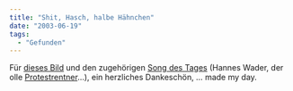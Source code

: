 ```yaml
---
title: "Shit, Hasch, halbe Hähnchen"
date: "2003-06-19"
tags:
  - "Gefunden"
---
```


Für [dieses Bild](http://www.schockwellenreiter.de/2003/06/19.html#030619022 "Der Schockwellenreiter: Neuköllner Drogenhandel") und den zugehörigen [Song des Tages](http://www.virus-bs.ch/lyr/wader.htm "Hannes Wader, Kokain") (Hannes Wader, der olle [Protestrentner](http://www.couchblog.de/couchblog/archives/2003/02/protestrentner.php "Couchblog: Protestrentner")…), ein herzliches Dankeschön, … made my day.
